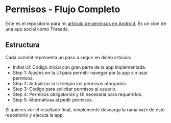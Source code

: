 # Permisos - Flujo Completo

Este es el repositorio para mi [artículo de permisos en Android](https://medium.com/@andreandyp/permisos-en-android-aprende-a-implementar-el-flujo-completo-a5411bd14101). Es un clon de una app social como Threads.

## Estructura

Cada commit representa un paso a seguir en dicho artículo:

- Initial UI: Código inicial con gran parte de la app implementada.
- Step 1: Ajustes en la UI para permitir navegar por la app sin usar permisos.
- Step 2: Actualizar la UI según los permisos otorgados.
- Step 3: Código para solicitar permisos al usuario.
- Step 4: Permisos obligatorios y UI necesaria para requerirlos.
- Step 5: Alternativas al pedir permisos.

Si quieres ver el resultado final, simplemente descarga la rama `main` de éste repositorio y ejecuta la app.
